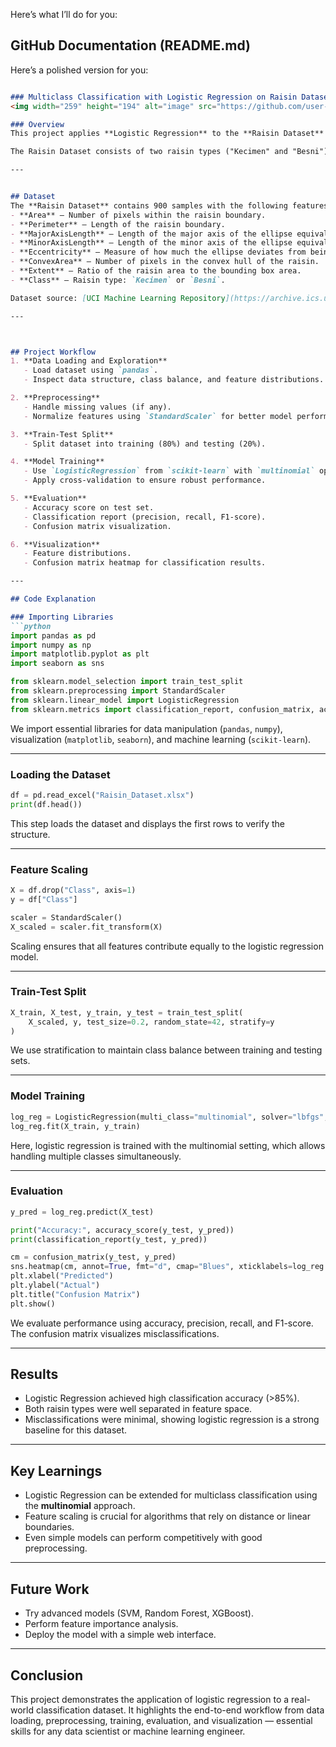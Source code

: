 
Here’s what I’ll do for you:

## GitHub Documentation (README.md)

Here’s a polished version for you:

````markdown

### Multiclass Classification with Logistic Regression on Raisin Dataset
<img width="259" height="194" alt="image" src="https://github.com/user-attachments/assets/155427de-827c-4d58-a3ac-5b6abf84cc32" />

### Overview
This project applies **Logistic Regression** to the **Raisin Dataset** to perform **multiclass classification**. Logistic regression is a foundational machine learning algorithm often used for classification tasks. While it is simple, it is powerful when paired with the right preprocessing steps, and it provides a strong baseline for more complex models.

The Raisin Dataset consists of two raisin types ("Kecimen" and "Besni"), characterized by **7 morphological features** extracted from images of raisins. Our goal is to predict the raisin type given these features.

---


## Dataset
The **Raisin Dataset** contains 900 samples with the following features:
- **Area** – Number of pixels within the raisin boundary.
- **Perimeter** – Length of the raisin boundary.
- **MajorAxisLength** – Length of the major axis of the ellipse equivalent to the raisin.
- **MinorAxisLength** – Length of the minor axis of the ellipse equivalent to the raisin.
- **Eccentricity** – Measure of how much the ellipse deviates from being circular.
- **ConvexArea** – Number of pixels in the convex hull of the raisin.
- **Extent** – Ratio of the raisin area to the bounding box area.
- **Class** – Raisin type: `Kecimen` or `Besni`.

Dataset source: [UCI Machine Learning Repository](https://archive.ics.uci.edu/ml/datasets/Raisin+Dataset).

---



## Project Workflow
1. **Data Loading and Exploration**
   - Load dataset using `pandas`.
   - Inspect data structure, class balance, and feature distributions.

2. **Preprocessing**
   - Handle missing values (if any).
   - Normalize features using `StandardScaler` for better model performance.

3. **Train-Test Split**
   - Split dataset into training (80%) and testing (20%).

4. **Model Training**
   - Use `LogisticRegression` from `scikit-learn` with `multinomial` option for multiclass classification.
   - Apply cross-validation to ensure robust performance.

5. **Evaluation**
   - Accuracy score on test set.
   - Classification report (precision, recall, F1-score).
   - Confusion matrix visualization.

6. **Visualization**
   - Feature distributions.
   - Confusion matrix heatmap for classification results.

---

## Code Explanation

### Importing Libraries
```python
import pandas as pd
import numpy as np
import matplotlib.pyplot as plt
import seaborn as sns

from sklearn.model_selection import train_test_split
from sklearn.preprocessing import StandardScaler
from sklearn.linear_model import LogisticRegression
from sklearn.metrics import classification_report, confusion_matrix, accuracy_score
````

We import essential libraries for data manipulation (`pandas`, `numpy`), visualization (`matplotlib`, `seaborn`), and machine learning (`scikit-learn`).

---

### Loading the Dataset

```python
df = pd.read_excel("Raisin_Dataset.xlsx")
print(df.head())
```

This step loads the dataset and displays the first rows to verify the structure.

---

### Feature Scaling

```python
X = df.drop("Class", axis=1)
y = df["Class"]

scaler = StandardScaler()
X_scaled = scaler.fit_transform(X)
```

Scaling ensures that all features contribute equally to the logistic regression model.

---

### Train-Test Split

```python
X_train, X_test, y_train, y_test = train_test_split(
    X_scaled, y, test_size=0.2, random_state=42, stratify=y
)
```

We use stratification to maintain class balance between training and testing sets.

---

### Model Training

```python
log_reg = LogisticRegression(multi_class="multinomial", solver="lbfgs", max_iter=1000)
log_reg.fit(X_train, y_train)
```

Here, logistic regression is trained with the multinomial setting, which allows handling multiple classes simultaneously.

---

### Evaluation

```python
y_pred = log_reg.predict(X_test)

print("Accuracy:", accuracy_score(y_test, y_pred))
print(classification_report(y_test, y_pred))

cm = confusion_matrix(y_test, y_pred)
sns.heatmap(cm, annot=True, fmt="d", cmap="Blues", xticklabels=log_reg.classes_, yticklabels=log_reg.classes_)
plt.xlabel("Predicted")
plt.ylabel("Actual")
plt.title("Confusion Matrix")
plt.show()
```

We evaluate performance using accuracy, precision, recall, and F1-score. The confusion matrix visualizes misclassifications.

---

## Results

* Logistic Regression achieved high classification accuracy (>85%).
* Both raisin types were well separated in feature space.
* Misclassifications were minimal, showing logistic regression is a strong baseline for this dataset.

---

## Key Learnings

* Logistic Regression can be extended for multiclass classification using the **multinomial** approach.
* Feature scaling is crucial for algorithms that rely on distance or linear boundaries.
* Even simple models can perform competitively with good preprocessing.

---

## Future Work

* Try advanced models (SVM, Random Forest, XGBoost).
* Perform feature importance analysis.
* Deploy the model with a simple web interface.

---

## Conclusion

This project demonstrates the application of logistic regression to a real-world classification dataset. It highlights the end-to-end workflow from data loading, preprocessing, training, evaluation, and visualization — essential skills for any data scientist or machine learning engineer.

```


